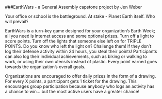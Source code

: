 ###EarthWars - a General Assembly capstone project by Jen Weber

Your office or school is the battleground. At stake - Planet Earth itself. Who will prevail?

EarthWars is a turn-key game designed for your organization’s Earth Week; all you need is internet access and some optional prizes. Turn off a light to score points. Turn off the lights that someone else left on for TRIPLE POINTS. Do you know who left the light on? Challenge them! If they don’t log their defense activity within 24 hours, you steal their points! Participants can also log their individual achievements, such as biking or walking to work, or using their own utensils instead of plastic. Every point earned goes towards the organization’s overall goals.

Organizations are encouraged to offer daily prizes in the form of a drawing. For every X points, a participant gets 1 ticket for the drawing. This encourages group participation because anybody who logs an activity has a chance to win… but the most active users have a greater chance!
